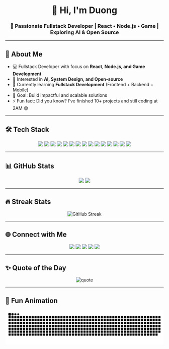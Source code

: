 <h1 align="center">👋 Hi, I'm Duong</h1>
<h3 align="center">🚀 Passionate Fullstack Developer | React • Node.js • Game | Exploring AI & Open Source</h3>

---

## 🌟 About Me
- 💻 Fullstack Developer with focus on **React, Node.js, and Game Development**  
- 🤖 Interested in **AI, System Design, and Open-source**  
- 🌱 Currently learning **Fullstack Development** (Frontend + Backend + Mobile)  
- 🎯 Goal: Build impactful and scalable solutions  
- ⚡ Fun fact:  Did you know? I’ve finished 10+ projects and still coding at 2AM 😅 

---

## 🛠️ Tech Stack
<p align="center">
  <img src="https://img.shields.io/badge/Code-Node.js-43853D?logo=node.js&logoColor=white&style=for-the-badge" />
  <img src="https://img.shields.io/badge/Code-React-61DAFB?logo=react&logoColor=black&style=for-the-badge" />
  <img src="https://img.shields.io/badge/Code-Java-007396?logo=java&logoColor=white&style=for-the-badge" />
  <img src="https://img.shields.io/badge/Code-JavaScript-F7DF1E?logo=javascript&logoColor=black&style=for-the-badge" />
  <img src="https://img.shields.io/badge/Code-C++-00599C?logo=cplusplus&logoColor=white&style=for-the-badge" />
  <img src="https://img.shields.io/badge/Code-C-283593?logo=c&logoColor=white&style=for-the-badge" />
  <img src="https://img.shields.io/badge/Code-C%23-239120?logo=c-sharp&logoColor=white&style=for-the-badge" />
  <img src="https://img.shields.io/badge/Game-Unity-000000?logo=unity&logoColor=white&style=for-the-badge" />
  <img src="https://img.shields.io/badge/IDE-VS%20Code-0078D4?logo=visual-studio-code&logoColor=white&style=for-the-badge" />
  <img src="https://img.shields.io/badge/Database-MySQL-4479A1?logo=mysql&logoColor=white&style=for-the-badge" />
  <img src="https://img.shields.io/badge/Database-MongoDB-47A248?logo=mongodb&logoColor=white&style=for-the-badge" />
  <img src="https://img.shields.io/badge/Database-Supabase-3ECF8E?logo=supabase&logoColor=white&style=for-the-badge" />
  <img src="https://img.shields.io/badge/Tools-Git-F05032?logo=git&logoColor=white&style=for-the-badge" />
  <img src="https://img.shields.io/badge/IDE-Android%20Studio-3DDC84?logo=android-studio&logoColor=white&style=for-the-badge" />
  <img src="https://img.shields.io/badge/Framework-Spring%20Boot-6DB33F?logo=springboot&logoColor=white&style=for-the-badge" />
</p>



---

## 📊 GitHub Stats
<p align="center">
  <img src="https://github-readme-stats.vercel.app/api?username=HoangOcean99&show_icons=true&theme=radical" height="160"/>
  <img src="https://github-readme-stats.vercel.app/api/top-langs/?username=HoangOcean99&layout=compact&theme=radical" height="160"/>
</p>

---

## 🔥 Streak Stats
<p align="center">
  <img src="https://github-readme-streak-stats.herokuapp.com?user=HoangOcean99&theme=radical&hide_border=true" alt="GitHub Streak" />
</p>

---

## 🌐 Connect with Me
<p align="center">
  <a href="https://web.facebook.com/hoang.hai.duong.484951"><img src="https://img.shields.io/badge/Facebook-1877F2?logo=facebook&logoColor=white&style=for-the-badge" /></a>
  <a href="https://www.tiktok.com/@haiduong09905"><img src="https://img.shields.io/badge/TikTok-000000?logo=tiktok&logoColor=white&style=for-the-badge" /></a>
  <a href="https://www.instagram.com/haiduong09905/"><img src="https://img.shields.io/badge/Instagram-E4405F?logo=instagram&logoColor=white&style=for-the-badge" /></a>
  <a href="https://yourportfolio.com"><img src="https://img.shields.io/badge/Portfolio-4285F4?logo=Google-chrome&logoColor=white&style=for-the-badge" /></a>
  <a href="mailto:duonghaiduong090905@gmail.com"><img src="https://img.shields.io/badge/Email-D14836?logo=gmail&logoColor=white&style=for-the-badge" /></a>
</p>



---

## ✨ Quote of the Day
<p align="center">
  <img src="https://quotes-github-readme.vercel.app/api?type=vertical&theme=tokyonight&v=1" alt="quote" width="400"/>
</p>


---

## 🐍 Fun Animation
<p align="center">
  <img src="https://github.com/Platane/snk/raw/output/github-contribution-grid-snake.svg" alt="snake animation" />
</p>
